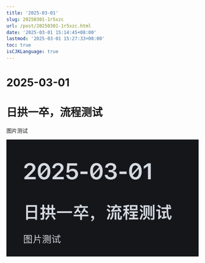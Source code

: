 ```yaml
---
title: '2025-03-01'
slug: 20250301-1r5xzc
url: /post/20250301-1r5xzc.html
date: '2025-03-01 15:14:45+08:00'
lastmod: '2025-03-01 15:27:33+08:00'
toc: true
isCJKLanguage: true
---
```


# 2025-03-01

# 日拱一卒，流程测试

图片测试

​![image](https://raw.githubusercontent.com/mobilephone724/hugoBlog/siyuan-pub/images/image-20250301152713-hz5hbzb.png)​

‍

